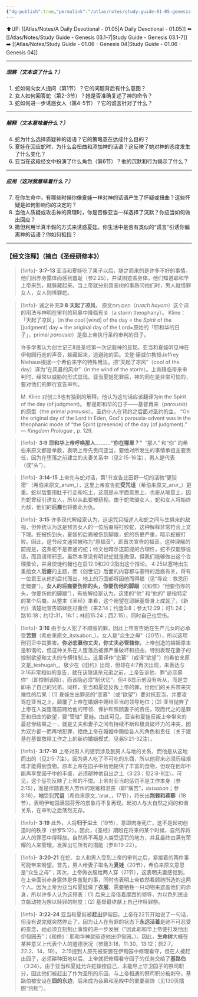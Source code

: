 ```yaml
---
{"dg-publish":true,"permalink":"/atlas/notes/study-guide-01-05-genesis-03-8-24/"}
---
```


⬆️UP: [[Atlas/Notes/A Daily Devotional - 01.05\|A Daily Devotional - 01.05]]
⬅️ [[Atlas/Notes/Study Guide - Genesis 03.1-7\|Study Guide - Genesis 03.1-7]]
➡️ [[Atlas/Notes/Study Guide - 01.06 - Genesis 04\|Study Guide - 01.06 - Genesis 04]]

---
##### 观察（文本说了什么？）
1. 蛇如何向女人提问（第1节）？它的问题背后有什么意图？
2. 女人如何回答蛇（第2-3节）？她是否准确复述了神的命令？
3. 蛇如何进一步诱惑女人（第4-5节）？它的谎言针对了什么？

---
##### 解释（文本意味着什么？）
4. 蛇为什么选择质疑神的话语？它的策略意在达成什么目的？
5. 夏娃在回应蛇时，为什么会扭曲和添加神的话语？这反映了她对神的态度发生了什么变化？
6. 亚当在这段经文中扮演了什么角色（第6节）？他的沉默和行为揭示了什么？

---
##### 应用（这对我意味着什么？）
7. 在你生命中，有哪些时候你像夏娃一样对神的话语产生了怀疑或扭曲？这些怀疑是如何影响你的决定的？
8. 当他人质疑或攻击神的真理时，你是否像亚当一样选择了沉默？你应当如何做出回应？
9. 撒但利用半真半假的方式来诱惑夏娃。你生活中是否有类似的“谎言”引诱你偏离神的话语？你如何抵挡？

---
### 【经文注释】（摘自《圣经研修本》）

> [!info]- **3:7-13**
> 亚当和夏娃吃了果子以后，随之而来的是许多不好的事情。他们因赤身露体而感到羞耻（参2:25），并试图遮盖身体。他们知道耶和华上帝来到，就躲藏起来。当上帝就分别善恶树的事质问他们时，男人就怪罪女人，女人则怪罪蛇。

> [!info]- 诚之补充**3:8** **天起了凉风**，
> 原文הַיּ֑וֹם ר֣וּחַ（_ruach hayom_）这个词的用法与神明在审判的风暴中降临有关（a storm theophany）。 Kline：「天起了凉风」（in the cool [wind] of the day = the _Spirit_ of the [judgment] day = the original day of the Lord=原始的「耶和华的日子」，primal _parousia_）是指上帝执行圣约审判的日子。
> 
> 许多学者认为创世记三8是圣经第一次记载神的显现。亚当和夏娃听见神在伊甸园行走的声音，躲藏起来，逃避祂的面。戈登·康威尔教授Jeffrey Niehaus根据一个希伯来字的特殊用法，把“天起了凉风”（cool of the day）译为“在风暴的风中”（in the wind of the storm）。上帝降临带来审判时，经常以威胁的形式显现。亚当夏娃犯罪后，神的同在是非常可怕的，要对他们的罪行宣告审判。
> 
> M. Kline 对创三8也有独到的解释。他认为这句话应该翻译为in the Spirit of the day (of judgment)。 那是耶和华的日子——基督再来（_parousia_）的原型（the primal _parousia_）。圣约仆人在背约之后面对圣约的主。 “On the original day of the Lord in Eden, God's parousia-advent was in the theophanic mode of “the Spirit (presence) of the day (of judgment).” — _Kingdom Prologue_ , p. 129.

> [!info]- **3:9** **耶和华上帝呼唤那人………“你在哪里？”** 
> “那人” 和“你” 的希伯来原文都是单数，表明上帝先责问亚当，要他对所发生的事情承担主要责任，因为在堕落之前建立的夫妻关系中（见2:15-16注），男人是代表（或“头”）。

> [!info]- **3:14-15**
> 上帝先与蛇对话，第1节宣告比田野一切的活物“更狡猾”（希伯来原文_arum_），这里上帝宣告蛇**受咒诅**（希伯来原文_arur_）更重。蛇以后要用肚子行走和吃土，这既是从字面意思上，也是从喻意上，因为蛇曾经引诱女人，所以从此要被藐视。由于蛇欺骗女人，蛇和女人将始终为敌，他们的**后裔**也将彼此为仇。

> [!info]- **3:15**
> 许多现代解经家认为，这诅咒只描述人和蛇之间与生俱来的敌视，但传统认为这是预言女人的一位后裔将打败蛇，这种解释非常符合上文下理。蛇被伤到头，夏娃的后裔被伤到脚跟，蛇的伤更严重，暗示蛇被打败。因此，这节经文通常被称为“原福音”，即首次宣告的福音。这种理解的前提是，这条蛇不是普通的蛇；经文也暗示这前提的合理性，蛇不仅能够说话，而且语带邪恶。虽然本章没有明说蛇就是撒但，但我们能够做出这个合理推论，并且使徒约翰也在启12:9和20:2指出这个推论。 4:25以塞特出生重拾女人**后裔**的主题，而《创世记》后面的内容都与塞特的后裔有关，将有一位君王从他的后代而出，地上的万国都将因他而得福（见“导论：救恩历史概要”）。**女人的后裔要伤你的头，你要伤他的脚跟**（《和修》“他要伤你的头，你要伤他的脚跟”），有些解经家认为，这里的“他” 和“他的” 是指特定的某个后裔。从整本《圣经》来看，这个盼望在耶稣基督身上成就了，《新约》清楚地宣告耶稣胜过撒但（来2:14；约壹3:8；参太12:29；可1: 24；路10:18；约12:31，16:1；林前15:24；西2:15），同时自己也受伤。

> [!info]- **3:16**
> 由于女人犯了不顺服的罪，因此上帝宣告她在生产儿女时必承受**苦楚**（希伯来原文_itstsabon_）。女人是“众生之母”（20节），所以这项刑罚正中其要害。**你必恋慕你丈夫，你丈夫必管辖你**，上帝创造的婚姻原本是和谐的，但这种关系在人堕落后被罪严重破坏和扭曲，特别表现在妻子的控制欲望和丈夫的专横辖制上。这里译作“恋慕”（或译“欲望”）的希伯来原文是_teshugah_，极少在《旧约》出现，但却在4:7再次出现，来表达与3:16非常相似的宣告，就在该隐谋杀兄弟之前，上帝告诉他，罪“必恋慕你”（即控制该隐），而该隐必须“制伏它”，但4:8显示他没有听从，而是立即杀了自己的兄弟。同样，亚当和夏娃反叛上帝的罪，给他们的关系带来灾难性的后果：(1) 夏娃生出罪恶的“恋慕”（或“欲望”）要对抗亚当，并要凌驾在亚当之上，颠覆了上帝在婚姻中赐给亚当的领导地位；(2) 亚当抛弃了上帝在人类堕落前赐给他的带领、保护和照顾妻子的责任，取而代之的是罪恶和扭曲的欲望，要“管辖” 夏娃。由此可见，亚当和夏娃反叛上帝带来的最悲惨结果之一，就是丈夫和妻子之间有持续不断和极具破坏力的冲突，因为双方都一而再地犯罪，拒绝上帝在婚姻中赐给各人的角色和责任（关于建基在基督救赎工作之上的新约婚姻模式，见弗5:21-32注）。

> [!info]- **3:17-19**
> 上帝对男人的惩罚涉及到男人与地的关系，而他是从这地而出的（见2:5-7注）。因为男人吃了不可吃的东西，所以他将来必须历经艰难才能得到食物。原本上帝在园子中给他提供了丰富的食物，但现在他却不能再享受园子中的丰盛，必须耕种他自出之土（3:23；见2:8-9注）。可见，这个惩罚反映了上帝的不悦。上帝对亚当的惩罚不是工作本身（参2:15），而是伴随着男人劳作的艰难和沮丧（即“痛苦”，_itstsabon_；参3:16）。**地**受到**咒诅**（希伯来原文_'arar_，17节），将长出**荆棘和蒺藜**（18节），表明伊甸园满园芬芳的景象将不复再现。起初人与大自然之间的和谐关系，在审判之后荡然无存。

> [!info]-  **3:19**
> 此外，人将**归于尘土**（19节），意即肉身死亡，这不是起初创造时的秩序（参罗5:12）。因此，《圣经》期盼在将来的某个时候，自然界将从人的罪恶中得释放。自然界不再是人类受惩罚的地方，并且最终由满有荣耀的人来管理，发挥出它所有的潜能（罗8:19-22）。

> [!info]- **3:20-21**
> 在蛇、女人和男人受到上帝的审判之后，紧接着的两件事可能带来盼望。首先，男人给妻子取名为**夏娃**（20节），希伯来原文意思是“众生之母”；其次，上帝做衣服给两人穿（21节），这表明夫妻感觉到，在上帝面前赤身露体是件羞耻的事，同时也表明上帝依然看顾祂所造的这两个人。因为上帝为亚当和夏娃做了**衣服**，需要牺牲一只动物来遮盖他们的赤身，所以许多人认为这预表：(1) 后来上帝借着摩西的领导，为以色列民设立献动物为祭以赎罪的制度；(2) 基督最终献上自己作赎罪祭。

> [!info]- **3:22-24**
> 亚当和夏娃被**赶出**伊甸园。上帝在22节开始说了一句话，但没有说完就突然停止了，因为让人在有罪的状态下**永远活着**是祂不可忍受的意念，祂必须立刻制止事情的进一步发展（“因此耶和华上帝便打发他出伊甸园去”；《和修》：耶和华神就驱逐他出伊甸园。）。因此，**生命树**大概在某种意义上代表个人的道德状况（参箴3:18，11:30，13:12；启2:7，22:2、14、19）。 2:15提到人原先被安置在伊甸园中修理看守，但在人被赶出园子，必须耕种田地以后，上帝就把修理看守园子的任务交给了**基路伯**（3:24）。由于亚当和夏娃允许蛇操控自己，未能尽上守卫园子的祭司职分，因此他们被赶出了作为圣所的乐园，与上帝相通的祭司职分被剥夺。基路伯被安设在**园的东边**，后来成为会幕和圣殿中的重要装饰（见130页插图“约柜”）。
